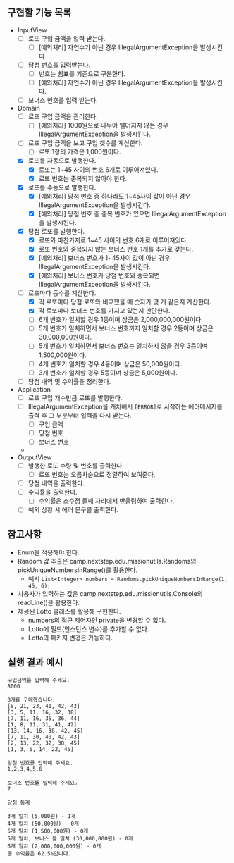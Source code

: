 ## 구현할 기능 목록
- InputView
  - [ ] 로또 구입 금액을 입력 받는다.
    - [ ] [예외처리] 자연수가 아닌 경우 IllegalArgumentException을 발생시킨다.
  - [ ] 당첨 번호를 입력받는다.
    - [ ] 번호는 쉼표를 기준으로 구분한다.
    - [ ] [예외처리] 자연수가 아닌 경우 IllegalArgumentException을 발생시킨다.
  - [ ] 보너스 번호를 입력 받는다.
- Domain
  - [ ] 로또 구입 금액을 관리한다.
    - [ ] [예외처리] 1000원으로 나누어 떨어지지 않는 경우 IllegalArgumentException을 발생시킨다.
  - [ ] 로또 구입 금액을 보고 구입 갯수를 계산한다.
    - [ ] 로또 1장의 가격은 1,000원이다.
  - [x] 로또를 자동으로 발행한다.
    - [x] 로또는 1~45 사이의 번호 6개로 이루어져있다.
    - [x] 로또 번호는 중복되지 않아야 한다.
  - [x] 로또를 수동으로 발행한다.
    - [x] [예외처리] 당첨 번호 중 하나라도 1~45사이 값이 아닌 경우 IllegalArgumentException을 발생시킨다.
    - [x] [예외처리] 당첨 번호 중 중복 번호가 있으면 IllegalArgumentException을 발생시킨다.
  - [x] 당첨 로또를 발행한다.
    - [x] 로또와 마찬가지로 1~45 사이의 번호 6개로 이루어져있다.
    - [x] 로또 번호와 중복되지 않는 보너스 번호 1개를 추가로 갖는다.
    - [x] [예외처리] 보너스 번호가 1~45사이 값이 아닌 경우 IllegalArgumentException을 발생시킨다.
    - [x] [예외처리] 보너스 번호가 당첨 번호와 중복되면 IllegalArgumentException을 발생시킨다.
  - [ ] 로또마다 등수를 계산한다.
    - [x] 각 로또마다 당첨 로또와 비교했을 때 숫자가 몇 개 같은지 계산한다.
    - [x] 각 로또마다 보너스 번호를 가지고 있는지 판단한다.
    - [ ] 6개 번호가 일치할 경우 1등이며 상금은 2,000,000,000원이다.
    - [ ] 5개 번호가 일치하면서 보너스 번호까지 일치할 경우 2등이며 상금은 30,000,000원이다.
    - [ ] 5개 번호가 일치하면서 보너스 번호는 일치하지 않을 경우 3등이며 1,500,000원이다. 
    - [ ] 4개 번호가 일치할 경우 4등이며 상금은 50,000원이다.
    - [ ] 3개 번호가 일치할 경우 5등이며 상금은 5,000원이다.
  - [ ] 당첨 내역 및 수익률을 정리한다.
- Application
  - [ ] 로또 구입 개수만큼 로또를 발행한다.
  - [ ] IllegalArgumentException을 캐치해서 `[ERROR]`로 시작하는 에러메시지를 출력 후 그 부분부터 입력을 다시 받는다.
    - [ ] 구입 금액
    - [ ] 당첨 번호
    - [ ] 보너스 번호
  - 
- OutputView
  - [ ] 발행한 로또 수량 및 번호를 출력한다.
    - [ ] 로또 번호는 오름차순으로 정렬하여 보여준다.
  - [ ] 당첨 내역을 출력한다.
  - [ ] 수익률을 출력한다.
    - [ ] 수익률은 소수점 둘째 자리에서 반올림하여 출력한다.
  - [ ] 예외 상황 시 에러 문구를 출력한다.
  
## 참고사항
- Enum을 적용해야 한다.
- Random 값 추출은 camp.nextstep.edu.missionutils.Randoms의 pickUniqueNumbersInRange()를 활용한다.
  - 예시 `List<Integer> numbers = Randoms.pickUniqueNumbersInRange(1, 45, 6);`
- 사용자가 입력하는 값은 camp.nextstep.edu.missionutils.Console의 readLine()을 활용한다.
- 제공된 Lotto 클래스를 활용해 구현한다.
  - numbers의 접근 제어자인 private을 변경할 수 없다.
  - Lotto에 필드(인스턴스 변수)를 추가할 수 없다.
  - Lotto의 패키지 변경은 가능하다.
## 실행 결과 예시
```agsl
구입금액을 입력해 주세요.
8000

8개를 구매했습니다.
[8, 21, 23, 41, 42, 43] 
[3, 5, 11, 16, 32, 38] 
[7, 11, 16, 35, 36, 44] 
[1, 8, 11, 31, 41, 42] 
[13, 14, 16, 38, 42, 45] 
[7, 11, 30, 40, 42, 43] 
[2, 13, 22, 32, 38, 45] 
[1, 3, 5, 14, 22, 45]

당첨 번호를 입력해 주세요.
1,2,3,4,5,6

보너스 번호를 입력해 주세요.
7

당첨 통계
---
3개 일치 (5,000원) - 1개
4개 일치 (50,000원) - 0개
5개 일치 (1,500,000원) - 0개
5개 일치, 보너스 볼 일치 (30,000,000원) - 0개
6개 일치 (2,000,000,000원) - 0개
총 수익률은 62.5%입니다.
```

